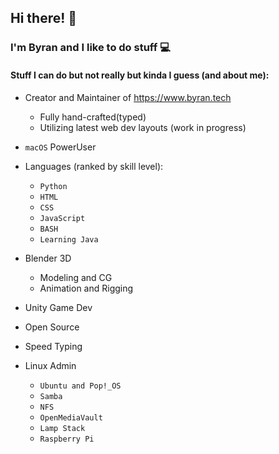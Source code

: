 ## Hi there! 👋

### I'm Byran and I like to do stuff  💻 

#### Stuff I can do but not really but kinda I guess (and about me):

* Creator and Maintainer of https://www.byran.tech
  - Fully hand-crafted(typed)
  - Utilizing latest web dev layouts (work in progress)

* ```macOS``` PowerUser

* Languages (ranked by skill level):
  - ```Python```
  - ```HTML```
  - ```CSS```
  - ```JavaScript```
  - ```BASH```
  - ```Learning Java```

* Blender 3D
  - Modeling and CG
  - Animation and Rigging

* Unity Game Dev

* Open Source

* Speed Typing

* Linux Admin
   - ```Ubuntu and Pop!_OS```
   - ```Samba```
   - ```NFS```
   - ```OpenMediaVault```
   - ```Lamp Stack```
   - ```Raspberry Pi```

